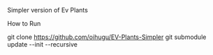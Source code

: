Simpler version of Ev Plants

How to Run

git clone https://github.com/oihugu/EV-Plants-Simpler
git submodule update --init --recursive
